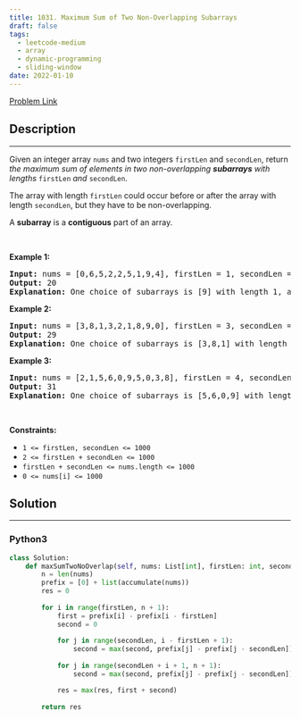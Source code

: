 ```yaml
---
title: 1031. Maximum Sum of Two Non-Overlapping Subarrays
draft: false
tags: 
  - leetcode-medium
  - array
  - dynamic-programming
  - sliding-window
date: 2022-01-10
---
```


[Problem Link](https://leetcode.com/problems/maximum-sum-of-two-non-overlapping-subarrays/)

## Description

---
<p>Given an integer array <code>nums</code> and two integers <code>firstLen</code> and <code>secondLen</code>, return <em>the maximum sum of elements in two non-overlapping <strong>subarrays</strong> with lengths </em><code>firstLen</code><em> and </em><code>secondLen</code>.</p>

<p>The array with length <code>firstLen</code> could occur before or after the array with length <code>secondLen</code>, but they have to be non-overlapping.</p>

<p>A <strong>subarray</strong> is a <strong>contiguous</strong> part of an array.</p>

<p>&nbsp;</p>
<p><strong class="example">Example 1:</strong></p>

<pre>
<strong>Input:</strong> nums = [0,6,5,2,2,5,1,9,4], firstLen = 1, secondLen = 2
<strong>Output:</strong> 20
<strong>Explanation:</strong> One choice of subarrays is [9] with length 1, and [6,5] with length 2.
</pre>

<p><strong class="example">Example 2:</strong></p>

<pre>
<strong>Input:</strong> nums = [3,8,1,3,2,1,8,9,0], firstLen = 3, secondLen = 2
<strong>Output:</strong> 29
<strong>Explanation:</strong> One choice of subarrays is [3,8,1] with length 3, and [8,9] with length 2.
</pre>

<p><strong class="example">Example 3:</strong></p>

<pre>
<strong>Input:</strong> nums = [2,1,5,6,0,9,5,0,3,8], firstLen = 4, secondLen = 3
<strong>Output:</strong> 31
<strong>Explanation:</strong> One choice of subarrays is [5,6,0,9] with length 4, and [0,3,8] with length 3.
</pre>

<p>&nbsp;</p>
<p><strong>Constraints:</strong></p>

<ul>
	<li><code>1 &lt;= firstLen, secondLen &lt;= 1000</code></li>
	<li><code>2 &lt;= firstLen + secondLen &lt;= 1000</code></li>
	<li><code>firstLen + secondLen &lt;= nums.length &lt;= 1000</code></li>
	<li><code>0 &lt;= nums[i] &lt;= 1000</code></li>
</ul>


## Solution

---
### Python3
``` py title='maximum-sum-of-two-non-overlapping-subarrays'
class Solution:
    def maxSumTwoNoOverlap(self, nums: List[int], firstLen: int, secondLen: int) -> int:
        n = len(nums)
        prefix = [0] + list(accumulate(nums))
        res = 0
        
        for i in range(firstLen, n + 1):
            first = prefix[i] - prefix[i - firstLen]
            second = 0
            
            for j in range(secondLen, i - firstLen + 1):
                second = max(second, prefix[j] - prefix[j - secondLen])
            
            for j in range(secondLen + i + 1, n + 1):
                second = max(second, prefix[j] - prefix[j - secondLen])

            res = max(res, first + second)
        
        return res

```

